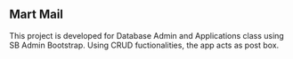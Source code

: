 ## Mart Mail
This project is developed for Database Admin and Applications class using SB Admin Bootstrap. Using CRUD fuctionalities, the app acts as post box.

